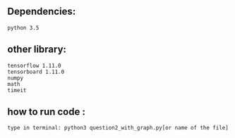 ## Dependencies:

    python 3.5

## other library:

    tensorflow 1.11.0
    tensorboard 1.11.0	
    numpy
    math
    timeit

## how to run code :
    type in terminal: python3 question2_with_graph.py[or name of the file] 
